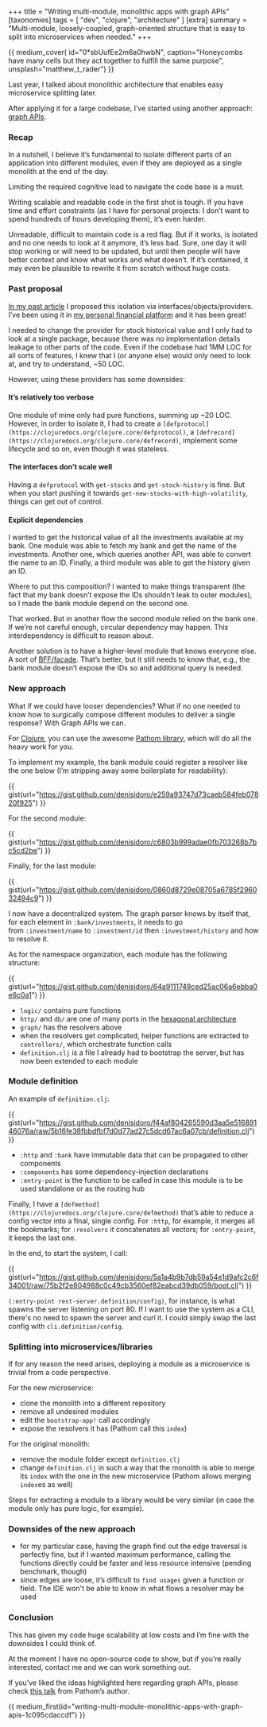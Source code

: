+++
title = "Writing multi-module, monolithic apps with graph APIs"
[taxonomies]
tags = [ "dev", "clojure", "architecture" ]
[extra]
summary = "Multi-module, loosely-coupled, graph-oriented structure that is easy to split into microservices when needed."
+++

{{ medium_cover(
    id="0*sbUufEe2m6a0hwbN",
    caption="Honeycombs have many cells but they act together to fulfill the same purpose",
    unsplash="matthew_t_rader") }}

Last year, I talked about monolithic architecture that enables easy microservice splitting later.

After applying it for a large codebase, I’ve started using another approach: [graph APIs](https://zapier.com/engineering/graph-apis/).

### Recap

In a nutshell, I believe it’s fundamental to isolate different parts of an application into different modules, even if they are deployed as a single monolith at the end of the day.

Limiting the required cognitive load to navigate the code base is a must.

Writing scalable and readable code in the first shot is tough. If you have time and effort constraints (as I have for personal projects: I don’t want to spend hundreds of hours developing them), it’s even harder.

Unreadable, difficult to maintain code is a red flag. But if it works, is isolated and no one needs to look at it anymore, it’s less bad. Sure, one day it will stop working or will need to be updated, but until then people will have better context and know what works and what doesn’t. If it’s contained, it may even be plausible to rewrite it from scratch without huge costs.

### Past proposal

[In my past article](https://medium.com/@den.isidoro/microservice-size-and-splitting-dd9fc98a262e) I proposed this isolation via interfaces/objects/providers. I’ve been using it in [my personal financial platform](https://medium.com/@den.isidoro/using-grafana-for-personal-financial-management-ac0e4d0cb43) and it has been great!

I needed to change the provider for stock historical value and I only had to look at a single package, because there was no implementation details leakage to other parts of the code. Even if the codebase had 1MM LOC for all sorts of features, I knew that I (or anyone else) would only need to look at, and try to understand, ~50 LOC.

However, using these providers has some downsides:

#### It’s relatively too verbose

One module of mine only had pure functions, summing up ~20 LOC. However, in order to isolate it, I had to create a `[defprotocol](https://clojuredocs.org/clojure.core/defprotocol)`, a `[defrecord](https://clojuredocs.org/clojure.core/defrecord)`, implement some lifecycle and so on, even though it was stateless.

#### The interfaces don’t scale well

Having a `defprotocol` with `get-stocks` and `get-stock-history` is fine. But when you start pushing it towards `get-new-stocks-with-high-volatility`, things can get out of control.

#### Explicit dependencies

I wanted to get the historical value of all the investments available at my bank. One module was able to fetch my bank and get the name of the investments. Another one, which queries another API, was able to convert the name to an ID. Finally, a third module was able to get the history given an ID.

Where to put this composition? I wanted to make things transparent (the fact that my bank doesn’t expose the IDs shouldn’t leak to outer modules), so I made the bank module depend on the second one.

That worked. But in another flow the second module relied on the bank one. If we’re not careful enough, circular dependency may happen. This interdependency is difficult to reason about.

Another solution is to have a higher-level module that knows everyone else. A sort of [BFF/façade](https://alexandreesl.com/2016/03/18/backend-for-frontends-a-microservices-pattern/). That’s better, but it still needs to know that, e.g., the bank module doesn’t expose the IDs so and additional query is needed.

### New approach

What if we could have looser dependencies? What if no one needed to know how to surgically compose different modules to deliver a single response? With Graph APIs we can.

For [Clojure](https://clojure.org/), you can use the awesome [Pathom library](https://github.com/wilkerlucio/pathom), which will do all the heavy work for you.

To implement my example, the bank module could register a resolver like the one below (I’m stripping away some boilerplate for readability):

{{ gist(url="https://gist.github.com/denisidoro/e259a93747d73caeb584feb07820f925") }}

For the second module:

{{ gist(url="https://gist.github.com/denisidoro/c6803b999adae0fb703268b7bc5cd2be") }}

Finally, for the last module:

{{ gist(url="https://gist.github.com/denisidoro/0860d8729e08705a6785f296032494c9") }}

I now have a decentralized system. The graph parser knows by itself that, for each element in `:bank/investments`, it needs to go from `:investment/name` to `:investment/id` then `:investment/history` and how to resolve it.

As for the namespace organization, each module has the following structure:

{{ gist(url="https://gist.github.com/denisidoro/64a9111749ced25ac06a6ebba0e6c0a1") }}

* `logic/` contains pure functions
* `http/` and `db/` are one of many ports in the [hexagonal architecture](https://dzone.com/articles/hexagonal-architecture-what-is-it-and-how-does-it)
* `graph/` has the resolvers above
* when the resolvers get complicated, helper functions are extracted to `controllers/`, which orchestrate function calls
* `definition.clj` is a file I already had to bootstrap the server, but has now been extended to each module

### Module definition

An example of `definition.clj`:

{{ gist(url="https://gist.github.com/denisidoro/f44af804265590d3aa5e51689146076a/raw/5b16fe38fbbdfbf7d0d77ad27c5dcd67ac6a07cb/definition.clj") }}

* `:http` and `:bank` have immutable data that can be propagated to other components
* `:components` has some dependency-injection declarations
* `:entry-point` is the function to be called in case this module is to be used standalone or as the routing hub

Finally, I have a `[defmethod](https://clojuredocs.org/clojure.core/defmethod)` that’s able to reduce a config vector into a final, single config. For `:http`, for example, it merges all the bookmarks; for `:resolvers` it concatenates all vectors; for `:entry-point`, it keeps the last one.

In the end, to start the system, I call:

{{ gist(url="https://gist.github.com/denisidoro/5a1a4b9b7db59a54e1d9afc2c6f34001/raw/75b2f2e804988c0c49cb3560ef82eabcd39db059/boot.clj") }}

`(:entry-point rest-server.definition/config)`, for instance, is what spawns the server listening on port 80. If I want to use the system as a CLI, there's no need to spawn the server and curl it. I could simply swap the last config with `cli.definition/config`.

### Splitting into microservices/libraries

If for any reason the need arises, deploying a module as a microservice is trivial from a code perspective.

For the new microservice:

* clone the monolith into a different repository
* remove all undesired modules
* edit the `bootstrap-app!` call accordingly
* expose the resolvers it has (Pathom call this `index`)

For the original monolith:

* remove the module folder except `definition.clj`
* change `definition.clj` in such a way that the monolith is able to merge its `index` with the one in the new microservice (Pathom allows merging `index`es as well)

Steps for extracting a module to a library would be very similar (in case the module only has pure logic, for example).

### Downsides of the new approach

* for my particular case, having the graph find out the edge traversal is perfectly fine, but if I wanted maximum performance, calling the functions directly could be faster and less resource intensive (pending benchmark, though)
* since edges are loose, it’s difficult to `find usages` given a function or field. The IDE won't be able to know in what flows a resolver may be used

### Conclusion

This has given my code huge scalability at low costs and I’m fine with the downsides I could think of.

At the moment I have no open-source code to show, but if you’re really interested, contact me and we can work something out.

If you’ve liked the ideas highlighted here regarding graph APIs, please check [this talk](https://www.youtube.com/watch?v=r3zywlNflJI) from Pathom’s author.

{{ medium_first(id="writing-multi-module-monolithic-apps-with-graph-apis-1c095cdaccdf") }}
